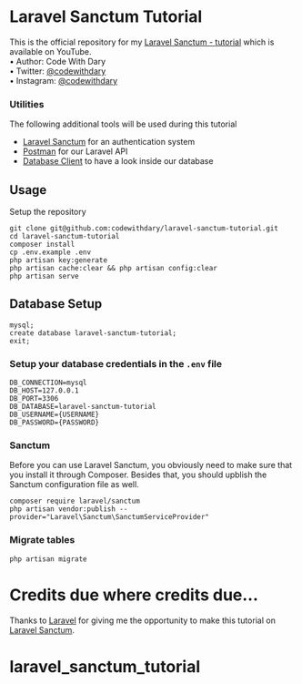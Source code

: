 # Laravel Sanctum Tutorial
This is the official repository for my [Laravel Sanctum - tutorial]() which is available on YouTube. <br>
•	Author: Code With Dary <br>
•	Twitter: [@codewithdary](https://twitter.com/codewithdary) <br>
•	Instagram: [@codewithdary](https://www.instagram.com/codewithdary/) <br>

### Utilities
The following additional tools will be used during this tutorial

- [Laravel Sanctum](https://laravel.com/docs/9.x/sanctum) for an authentication system
- [Postman](https://www.postman.com/) for our Laravel API
- [Database Client](https://tableplus.com/) to have a look inside our database

## Usage <br>
Setup the repository <br>
```
git clone git@github.com:codewithdary/laravel-sanctum-tutorial.git
cd laravel-sanctum-tutorial
composer install
cp .env.example .env 
php artisan key:generate
php artisan cache:clear && php artisan config:clear 
php artisan serve 
```

## Database Setup <br>
```
mysql;
create database laravel-sanctum-tutorial;
exit;
```


### Setup your database credentials in the ```.env``` file <br>
```
DB_CONNECTION=mysql
DB_HOST=127.0.0.1
DB_PORT=3306
DB_DATABASE=laravel-sanctum-tutorial
DB_USERNAME={USERNAME}
DB_PASSWORD={PASSWORD}
```

### Sanctum
Before you can use Laravel Sanctum, you obviously need to make sure that you install it through Composer. Besides that, you should upblish the Sanctum configuration file as well.
```
composer require laravel/sanctum
php artisan vendor:publish --provider="Laravel\Sanctum\SanctumServiceProvider"
```

### Migrate tables
```
php artisan migrate
```

# Credits due where credits due…
Thanks to [Laravel](https://laravel.com/) for giving me the opportunity to make this tutorial on [Laravel Sanctum](https://laravel.com/docs/9.x/sanctum). 
# laravel_sanctum_tutorial
